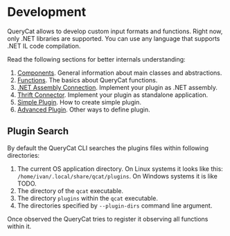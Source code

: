 # Development

QueryCat allows to develop custom input formats and functions. Right now, only .NET libraries are supported. You can use any language that supports .NET IL code compilation.

Read the following sections for better internals understanding:

1. [Components](components.md). General information about main classes and abstractions.
2. [Functions](functions.md). The basics about QueryCat functions.
3. [.NET Assembly Connection](connector-assembly.md). Implement your plugin as .NET assembly.
4. [Thrift Connector](connector-thrift.md). Implement your plugin as standalone application.
5. [Simple Plugin](plugin-simple.md). How to create simple plugin.
6. [Advanced Plugin](plugin-advanced.md). Other ways to define plugin.

## Plugin Search

By default the QueryCat CLI searches the plugins files within following directories:

1. The current OS application directory. On Linux systems it looks like this: `/home/ivan/.local/share/qcat/plugins`. On Windows systems it is like TODO.
2. The directory of the `qcat` executable.
3. The directory `plugins` within the `qcat` executable.
4. The directories specified by `--plugin-dirs` command line argument.

Once observed the QueryCat tries to register it observing all functions within it.
